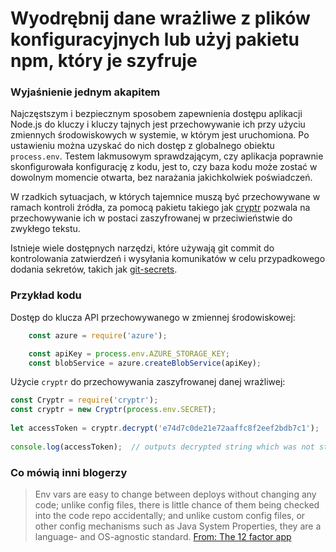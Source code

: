 # Wyodrębnij dane wrażliwe z plików konfiguracyjnych lub użyj pakietu npm, który je szyfruje

### Wyjaśnienie jednym akapitem

Najczęstszym i bezpiecznym sposobem zapewnienia dostępu aplikacji Node.js do kluczy i kluczy tajnych jest przechowywanie ich przy użyciu zmiennych środowiskowych w systemie, w którym jest uruchomiona. Po ustawieniu można uzyskać do nich dostęp z globalnego obiektu `process.env`.
Testem lakmusowym sprawdzającym, czy aplikacja poprawnie skonfigurowała konfigurację z kodu, jest to, czy baza kodu może zostać w dowolnym momencie otwarta, bez narażania jakichkolwiek poświadczeń.

W rzadkich sytuacjach, w których tajemnice muszą być przechowywane w ramach kontroli źródła, za pomocą pakietu takiego jak [cryptr](https://www.npmjs.com/package/cryptr) pozwala na przechowywanie ich w postaci zaszyfrowanej w przeciwieństwie do zwykłego tekstu.

Istnieje wiele dostępnych narzędzi, które używają git commit do kontrolowania zatwierdzeń i wysyłania komunikatów w celu przypadkowego dodania sekretów, takich jak [git-secrets](https://github.com/awslabs/git-secrets).

### Przykład kodu

Dostęp do klucza API przechowywanego w zmiennej środowiskowej:

```javascript
    const azure = require('azure');

    const apiKey = process.env.AZURE_STORAGE_KEY;
    const blobService = azure.createBlobService(apiKey);
```

Użycie `cryptr` do przechowywania zaszyfrowanej danej wrażliwej:

```javascript
const Cryptr = require('cryptr');
const cryptr = new Cryptr(process.env.SECRET);
 
let accessToken = cryptr.decrypt('e74d7c0de21e72aaffc8f2eef2bdb7c1');
 
console.log(accessToken);  // outputs decrypted string which was not stored in source control
```

### Co mówią inni blogerzy

> Env vars are easy to change between deploys without changing any code; unlike config files, there is little chance of them being checked into the code repo accidentally; and unlike custom config files, or other config mechanisms such as Java System Properties, they are a language- and OS-agnostic standard. [From: The 12 factor app](https://12factor.net/config)
